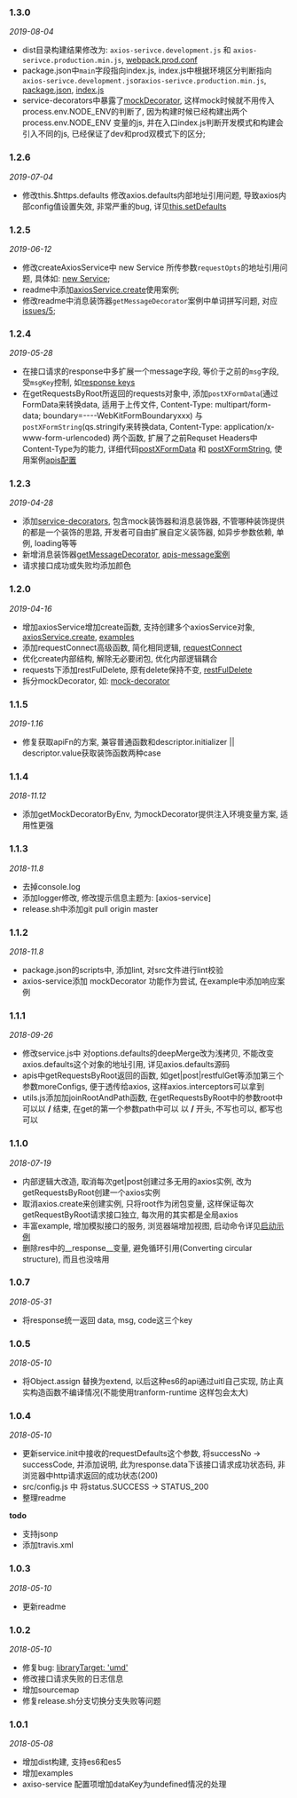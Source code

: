 ### 1.3.0
*2019-08-04*
- dist目录构建结果修改为: `axios-serivce.development.js` 和 `axios-serivce.production.min.js`, [webpack.prod.conf](./build/webpack.prod.conf.js#L6)
- package.json中`main`字段指向index.js, index.js中根据环境区分判断指向`axios-serivce.development.js`or`axios-serivce.production.min.js`, [package.json](./package.json#L5), [index.js](./index.js)
- service-decorators中暴露了[mockDecorator](./src/service-decorators.js#L47), 这样mock时候就不用传入process.env.NODE_ENV的判断了, 因为构建时候已经构建出两个 process.env.NODE_ENV 变量的js, 并在入口index.js判断开发模式和构建会引入不同的js, 已经保证了dev和prod双模式下的区分;

### 1.2.6
*2019-07-04*
- 修改this.$https.defaults 修改axios.defaults内部地址引用问题, 导致axios内部config值设置失效, 非常严重的bug, 详见[this.setDefaults](./src/service.js#L26)


### 1.2.5
*2019-06-12*
- 修改createAxiosService中 new Service 所传参数`requestOpts`的地址引用问题, 具体如: [new Service](./src/create.js#L15);
- readme中添加[axiosService.create](./readme.md#L292)使用案例;
- 修改readme中消息装饰器`getMessageDecorator`案例中单词拼写问题, 对应[issues/5](https://github.com/libaoxu/axios-service/issues/5);


### 1.2.4
*2019-05-28*
- 在接口请求的response中多扩展一个message字段, 等价于之前的`msg`字段, 受`msgKey`控制, 如[response keys](./src/create.js#L54)
- 在getRequestsByRoot所返回的requests对象中, 添加`postXFormData`(通过FormData来转换data, 适用于上传文件, Content-Type: multipart/form-data; boundary=----WebKitFormBoundaryxxx) 与 `postXFormString`(qs.stringify来转换data, Content-Type: application/x-www-form-urlencoded) 两个函数, 扩展了之前Requset Headers中Content-Type为的能力, 详细代码[postXFormData](./src/create.js#L215) 和 [postXFormString](./src/create.js#L241), 使用案例[apis配置](./examples/client/apis.js#L35)

### 1.2.3
*2019-04-28*
- 添加[service-decorators](./src/service-decorators.js), 包含mock装饰器和消息装饰器, 不管哪种装饰提供的都是一个装饰的思路, 开发者可自由扩展自定义装饰器, 如异步参数依赖, 单例, loading等等
- 新增消息装饰器[getMessageDecorator](./src/service-decorators.js#L43), [apis-message案例](./examples/client/apis-message.js)
- 请求接口成功或失败均添加颜色

### 1.2.0
*2019-04-16*
- 增加axiosService增加create函数, 支持创建多个axiosService对象, [axiosService.create](./src/create.js#288), [examples](./examples/client/axios-service-create.js)
- 添加requestConnect高级函数, 简化相同逻辑, [requestConnect](./src/create.js#L172)
- 优化create内部结构, 解除无必要闭包, 优化内部逻辑耦合
- requests下添加restFulDelete, 原有delete保持不变, [restFulDelete](./src/create.js#L282)
- 拆分mockDecorator, 如: [mock-decorator](./src/mock-decorator.js)

### 1.1.5
*2019-1.16*
- 修复获取apiFn的方案, 兼容普通函数和descriptor.initializer || descriptor.value获取装饰函数两种case

### 1.1.4
*2018-11.12*
- 添加getMockDecoratorByEnv, 为mockDecorator提供注入环境变量方案, 适用性更强

### 1.1.3
*2018-11.8*
- 去掉console.log
- 添加logger修改, 修改提示信息主题为: [axios-service]
- release.sh中添加git pull origin master

### 1.1.2
*2018-11.8*

- package.json的scripts中, 添加lint, 对src文件进行lint校验
- axios-service添加 mockDecorator 功能作为尝试, 在example中添加响应案例

### 1.1.1

*2018-09-26*

- 修改service.js中 对options.defaults的deepMerge改为浅拷贝, 不能改变axios.defaults这个对象的地址引用, 详见axios.defaults源码
- apis中getRequestsByRoot返回的函数, 如get|post|restfulGet等添加第三个参数moreConfigs, 便于透传给axios, 这样axios.interceptors可以拿到
- utils.js添加加joinRootAndPath函数, 在getRequestsByRoot中的参数root中可以以 **/** 结束, 在get的第一个参数path中可以 以 **/** 开头, 不写也可以, 都写也可以

### 1.1.0

*2018-07-19*

- 内部逻辑大改造, 取消每次get|post创建过多无用的axios实例, 改为getRequestsByRoot创建一个axios实例
- 取消axios.create来创建实例, 只将root作为闭包变量, 这样保证每次getRequestByRoot请求接口独立, 每次用的其实都是全局axios
- 丰富example, 增加模拟接口的服务, 浏览器端增加视图, 启动命令详见[启动示例](readme.md#启动示例)
- 删除res中的__response__变量, 避免循环引用(Converting circular structure), 而且也没啥用 

### 1.0.7

*2018-05-31*

- 将response统一返回 data, msg, code这三个key

### 1.0.5

*2018-05-10*
- 将Object.assign 替换为extend, 以后这种es6的api通过uitl自己实现, 防止真实构造函数不编译情况(不能使用tranform-runtime 这样包会太大)


### 1.0.4

*2018-05-10*

- 更新service.init中接收的requestDefaults这个参数, 将successNo -> successCode, 并添加说明, 此为response.data下该接口请求成功状态码, 非浏览器中http请求返回的成功状态(200)
- src/config.js 中 将status.SUCCESS -> STATUS_200
- 整理readme

**todo**
- 支持jsonp
- 添加travis.xml

### 1.0.3

*2018-05-10*

- 更新readme

### 1.0.2

*2018-05-10*

- 修复bug: [libraryTarget: 'umd'](https://github.com/webpack/webpack/issues/6522)
- 修改接口请求失败的日志信息
- 增加sourcemap
- 修复release.sh分支切换分支失败等问题

### 1.0.1

*2018-05-08*

- 增加dist构建, 支持es6和es5
- 增加examples
- axiso-service 配置项增加dataKey为undefined情况的处理
